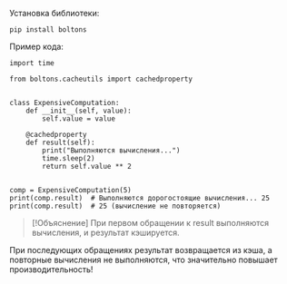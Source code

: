 Установка библиотеки:
```
pip install boltons
```

Пример кода:
```
import time

from boltons.cacheutils import cachedproperty


class ExpensiveComputation:
    def __init__(self, value):
        self.value = value

    @cachedproperty
    def result(self):
        print("Выполняются вычисления...")
        time.sleep(2)
        return self.value ** 2


comp = ExpensiveComputation(5)
print(comp.result)  # Выполняются дорогостоящие вычисления... 25
print(comp.result)  # 25 (вычисление не повторяется)
```
> [!Объяснение]
> При первом обращении к result выполняются вычисления, и результат кэшируется.
>
При последующих обращениях результат возвращается из кэша, а повторные вычисления не выполняются, что значительно повышает производительность!
